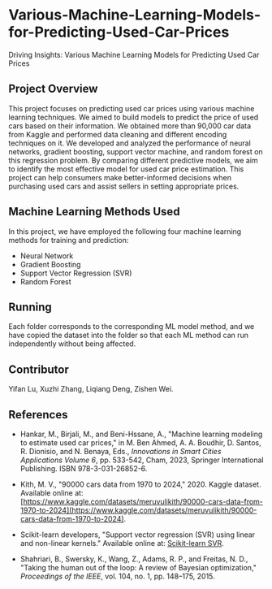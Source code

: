 # Various-Machine-Learning-Models-for-Predicting-Used-Car-Prices

Driving Insights: Various Machine Learning Models for Predicting Used Car Prices

## Project Overview

This project focuses on predicting used car prices using various machine learning techniques. We aimed to build models to predict the price of used cars based on their information. We obtained more than 90,000 car data from Kaggle and performed data cleaning and different encoding techniques on it. We developed and analyzed the performance of neural networks, gradient boosting, support vector machine, and random forest on this regression problem. By comparing different predictive models, we aim to identify the most effective model for used car price estimation. This project can help consumers make better-informed decisions when purchasing used cars and assist sellers in setting appropriate prices.

## Machine Learning Methods Used

In this project, we have employed the following four machine learning methods for training and prediction:

- Neural Network
- Gradient Boosting
- Support Vector Regression (SVR)
- Random Forest

## Running

Each folder corresponds to the corresponding ML model method, and we have copied the dataset into the folder so that each ML method can run independently without being affected.

## Contributor

Yifan Lu, Xuzhi Zhang, Liqiang Deng, Zishen Wei.

## References

- Hankar, M., Birjali, M., and Beni-Hssane, A., "Machine learning modeling to estimate used car prices," in M. Ben Ahmed, A. A. Boudhir, D. Santos, R. Dionisio, and N. Benaya, Eds., *Innovations in Smart Cities Applications Volume 6*, pp. 533-542, Cham, 2023, Springer International Publishing. ISBN 978-3-031-26852-6.

- Kith, M. V., "90000 cars data from 1970 to 2024," 2020. Kaggle dataset. Available online at: [https://www.kaggle.com/datasets/meruvulikith/90000-cars-data-from-1970-to-2024](https://www.kaggle.com/datasets/meruvulikith/90000-cars-data-from-1970-to-2024).

- Scikit-learn developers, "Support vector regression (SVR) using linear and non-linear kernels." Available online at: [Scikit-learn SVR](https://scikit-learn.org/stable/auto_examples/svm/plot_svm_regression.html).

- Shahriari, B., Swersky, K., Wang, Z., Adams, R. P., and Freitas, N. D., "Taking the human out of the loop: A review of Bayesian optimization," *Proceedings of the IEEE*, vol. 104, no. 1, pp. 148–175, 2015.